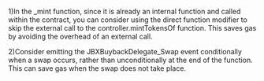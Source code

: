 1)In the _mint function, since it is already an internal function and called within the contract, you can consider using the direct function modifier to skip the external call to the controller.mintTokensOf function. This saves gas by avoiding the overhead of an external call.

2)Consider emitting the JBXBuybackDelegate_Swap event conditionally when a swap occurs, rather than unconditionally at the end of the function. This can save gas when the swap does not take place.

